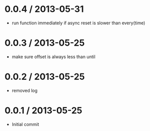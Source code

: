 
0.0.4 / 2013-05-31
==================

  * run function immediately if async reset is slower than every(time)

0.0.3 / 2013-05-25
==================

  * make sure offset is always less than until

0.0.2 / 2013-05-25
==================

  * removed log

0.0.1 / 2013-05-25
==================

  * Initial commit
